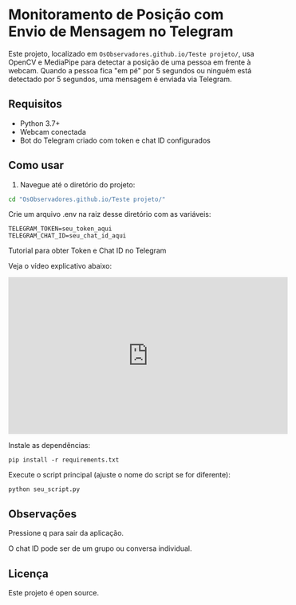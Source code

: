 # Monitoramento de Posição com Envio de Mensagem no Telegram

Este projeto, localizado em `OsObservadores.github.io/Teste projeto/`, usa OpenCV e MediaPipe para detectar a posição de uma pessoa em frente à webcam. Quando a pessoa fica "em pé" por 5 segundos ou ninguém está detectado por 5 segundos, uma mensagem é enviada via Telegram.

## Requisitos

- Python 3.7+
- Webcam conectada
- Bot do Telegram criado com token e chat ID configurados

## Como usar

1. Navegue até o diretório do projeto:

```bash
cd "OsObservadores.github.io/Teste projeto/"
```

  Crie um arquivo .env na raiz desse diretório com as variáveis:
```
TELEGRAM_TOKEN=seu_token_aqui
TELEGRAM_CHAT_ID=seu_chat_id_aqui
```
  Tutorial para obter Token e Chat ID no Telegram

Veja o vídeo explicativo abaixo:

<iframe width="560" height="315" src="https://www.youtube.com/embed/l5YDtSLGhqk" title="YouTube video player" frameborder="0" allowfullscreen></iframe>

  Instale as dependências:
```
pip install -r requirements.txt
```
   Execute o script principal (ajuste o nome do script se for diferente):
```
python seu_script.py
```
## Observações

  Pressione q para sair da aplicação.

  O chat ID pode ser de um grupo ou conversa individual.

## Licença

Este projeto é open source.
